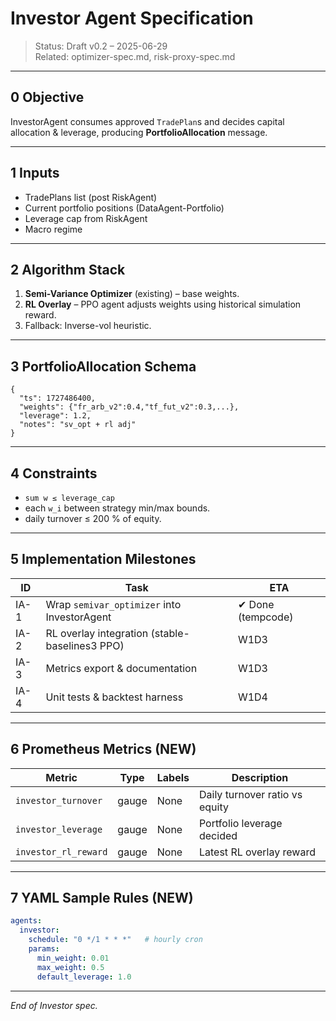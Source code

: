 # Investor Agent Specification

> Status: Draft v0.2 – 2025-06-29  
> Related: optimizer-spec.md, risk-proxy-spec.md

---

## 0  Objective

InvestorAgent consumes approved `TradePlan`s and decides capital allocation & leverage, producing **PortfolioAllocation** message.

---

## 1  Inputs

* TradePlans list (post RiskAgent)  
* Current portfolio positions (DataAgent-Portfolio)  
* Leverage cap from RiskAgent  
* Macro regime

---

## 2  Algorithm Stack

1. **Semi-Variance Optimizer** (existing) – base weights.  
2. **RL Overlay** – PPO agent adjusts weights using historical simulation reward.  
3. Fallback: Inverse-vol heuristic.

---

## 3  PortfolioAllocation Schema

```jsonc
{
  "ts": 1727486400,
  "weights": {"fr_arb_v2":0.4,"tf_fut_v2":0.3,...},
  "leverage": 1.2,
  "notes": "sv_opt + rl adj"
}
```

---

## 4  Constraints

* `sum w ≤ leverage_cap`  
* each `w_i` between strategy min/max bounds.  
* daily turnover ≤ 200 % of equity.

---

## 5  Implementation Milestones

| ID | Task | ETA |
|----|------|-----|
| IA-1 | Wrap `semivar_optimizer` into InvestorAgent | ✔︎ Done (tempcode) |
| IA-2 | RL overlay integration (stable-baselines3 PPO) | W1D3 |
| IA-3 | Metrics export & documentation | W1D3 |
| IA-4 | Unit tests & backtest harness | W1D4 |

---

## 6  Prometheus Metrics (NEW)

| Metric | Type | Labels | Description |
|--------|------|--------|-------------|
| `investor_turnover` | gauge | None | Daily turnover ratio vs equity |
| `investor_leverage` | gauge | None | Portfolio leverage decided |
| `investor_rl_reward` | gauge | None | Latest RL overlay reward |

---

## 7  YAML Sample Rules (NEW)

```yaml
agents:
  investor:
    schedule: "0 */1 * * *"   # hourly cron
    params:
      min_weight: 0.01
      max_weight: 0.5
      default_leverage: 1.0
```

---

*End of Investor spec.* 